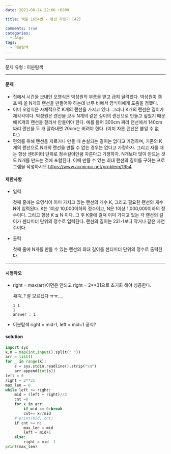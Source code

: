 ```yaml
---
date: 2021-08-24 22:00 +0800

title: 백준 1654번 - 랜선 자르기 [42]

comments: true
categories:
  - Algo
tags:
  - 이분탐색
---
```


---

문제 유형 : 이분탐색

---

#### 문제

- 집에서 시간을 보내던 오영식은 박성원의 부름을 받고 급히 달려왔다. 박성원이 캠프 때 쓸 N개의 랜선을 만들어야 하는데 너무 바빠서 영식이에게 도움을 청했다.
- 이미 오영식은 자체적으로 K개의 랜선을 가지고 있다. 그러나 K개의 랜선은 길이가 제각각이다. 박성원은 랜선을 모두 N개의 같은 길이의 랜선으로 만들고 싶었기 때문에 K개의 랜선을 잘라서 만들어야 한다. 예를 들어 300cm 짜리 랜선에서 140cm 짜리 랜선을 두 개 잘라내면 20cm는 버려야 한다. (이미 자른 랜선은 붙일 수 없다.)
- 편의를 위해 랜선을 자르거나 만들 때 손실되는 길이는 없다고 가정하며, 기존의 K개의 랜선으로 N개의 랜선을 만들 수 없는 경우는 없다고 가정하자. 그리고 자를 때는 항상 센티미터 단위로 정수길이만큼 자른다고 가정하자. N개보다 많이 만드는 것도 N개를 만드는 것에 포함된다. 이때 만들 수 있는 최대 랜선의 길이를 구하는 프로그램을 작성하시오.https://www.acmicpc.net/problem/1654

#### 제한사항

- 입력

  첫째 줄에는 오영식이 이미 가지고 있는 랜선의 개수 K, 그리고 필요한 랜선의 개수 N이 입력된다. K는 1이상 10,000이하의 정수이고, N은 1이상 1,000,000이하의 정수이다. 그리고 항상 K ≦ N 이다. 그 후 K줄에 걸쳐 이미 가지고 있는 각 랜선의 길이가 센티미터 단위의 정수로 입력된다. 랜선의 길이는 231-1보다 작거나 같은 자연수이다.

- 출력

  첫째 줄에 N개를 만들 수 있는 랜선의 최대 길이를 센티미터 단위의 정수로 출력한다.

---

#### 시행착오

- right = max(arr)이면은 안되고 right = 2\*\*31으로 초기화 해야 성공한다.

  _왜지..?_ 잘 모르겠다 ㅠㅠ....

  ```
  1 1
  1
  answer : 1
  ```

- 이분탐색 right = mid-1, left = mid+1 공식?

#### solution

```python
import sys
k,n = map(int,input().split(" "))
arr = list()
for _ in range(k):
    s = sys.stdin.readline().strip("\n")
    arr.append(int(s))
left = 0
right = 2**31
max_len = 0
while left <= right:
    mid = (left + right)//2
    cnt =0
    for x in arr:
        if mid == 0:break
        cnt+= x//mid
    # print(mid, cnt)
    if cnt >= n:
        max_len = mid
        left = mid+1
    else:
        right = mid -1
print(max_len)
```
